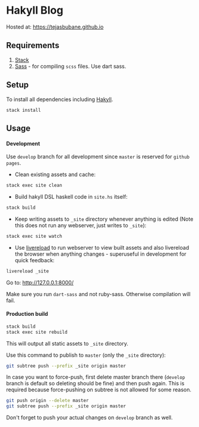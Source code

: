 # Hakyll Blog

Hosted at: https://tejasbubane.github.io

## Requirements

1. [Stack](https://docs.haskellstack.org/en/stable/README/)
1. [Sass](https://sass-lang.com/install) - for compiling `scss` files. Use dart sass.

## Setup

To install all dependencies including [Hakyll](https://jaspervdj.be/hakyll/).
```
stack install
```

## Usage

#### Development

Use `develop` branch for all development since `master` is reserved for `github pages`.

* Clean existing assets and cache:

```sh
stack exec site clean
```

* Build hakyll DSL haskell code in `site.hs` itself:

```sh
stack build
```

* Keep writing assets to `_site` directory whenever anything is edited (Note this does not run any webserver, just writes to `_site`):

```sh
stack exec site watch
```

* Use [livereload](https://www.npmjs.com/package/livereload) to run webserver to view
  built assets and also livereload the browser when anything changes - superuseful in
  development for quick feedback:

```sh
livereload _site
```

Go to: http://127.0.0.1:8000/

Make sure you run `dart-sass` and not ruby-sass. Otherwise compilation will fail.

#### Production build

```sh
stack build
stack exec site rebuild
```

This will output all static assets to `_site` directory.

Use this command to publish to `master` (only the `_site` directory):

```sh
git subtree push --prefix _site origin master
```

In case you want to force-push, first delete master branch there (`develop` branch is default so deleting should be fine) and then push again. This is required because force-pushing on subtree is not allowed for some reason.

```sh
git push origin --delete master
git subtree push --prefix _site origin master
```

Don't forget to push your actual changes on `develop` branch as well.
